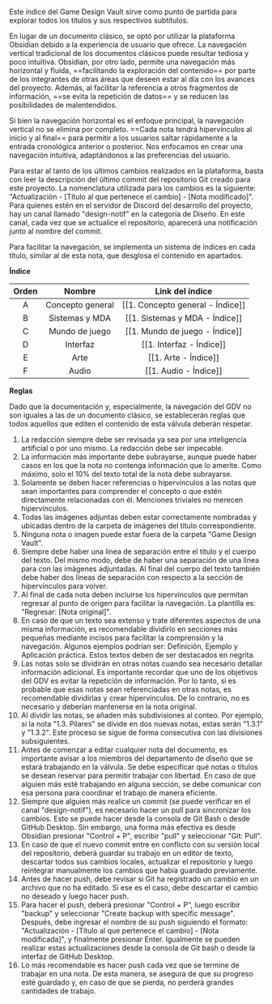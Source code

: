 
Este índice del Game Design Vault sirve como punto de partida para explorar todos los títulos  y sus respectivos subtítulos.

En lugar de un documento clásico, se optó por utilizar la plataforma Obsidian debido a la experiencia de usuario que ofrece. La navegación vertical tradicional de los documentos clásicos puede resultar tediosa y poco intuitiva. Obsidian, por otro lado, permite una navegación más horizontal y fluida, ==facilitando la exploración del contenido== por parte de los integrantes de otras áreas que deseen estar al día con los avances del proyecto. Además, al facilitar la referencia a otros fragmentos de información, ==se evita la repetición de datos== y se reducen las posibilidades de malentendidos.

Si bien la navegación horizontal es el enfoque principal, la navegación vertical no se elimina por completo. ==Cada nota tendrá hipervínculos al inicio y al final== para permitir a los usuarios saltar rápidamente a la entrada cronológica anterior o posterior. Nos enfocamos en crear una navegación intuitiva, adaptándonos a las preferencias del usuario.

Para estar al tanto de los últimos cambios realizados en la plataforma, basta con leer la descripción del último commit del repositorio Git creado para este proyecto. La nomenclatura utilizada para los cambios es la siguiente: "Actualización - [Título al que pertenece el cambio] - [Nota modificado]". Para quienes estén en el servidor de Discord del desarrollo del proyecto, hay un canal llamado "design-notif" en la categoría de Diseño. En este canal, cada vez que se actualice el repositorio, aparecerá una notificación junto al nombre del commit.

Para facilitar la navegación, se implementa un sistema de índices en cada título, similar al de esta nota, que desglosa el contenido en apartados.

**Índice**

| Orden |      Nombre      |         Link del índice          |
| :---: | :--------------: | :------------------------------: |
|   A   | Concepto general | [[1. Concepto general - Índice]] |
|   B   |  Sistemas y MDA  |  [[1. Sistemas y MDA - Índice]]  |
|   C   |  Mundo de juego  |  [[1. Mundo de juego - Índice]]  |
|   D   |     Interfaz     |     [[1. Interfaz - Índice]]     |
|   E   |       Arte       |       [[1. Arte - Índice]]       |
|   F   |      Audio       |      [[1. Audio - Índice]]       |

**Reglas**

Dado que la documentación y, especialmente, la navegación del GDV no son iguales a las de un documento clásico, se establecerán reglas que todos aquellos que editen el contenido de esta válvula deberán respetar.

1. La redacción siempre debe ser revisada ya sea por una inteligencia artificial o por uno mismo. La redacción debe ser impecable.
2. La información más importante debe subrayarse, aunque puede haber casos en los que la nota no contenga información que lo amerite. Como máximo, solo el 10% del texto total de la nota debe subrayarse.
3. Solamente se deben hacer referencias o hipervínculos a las notas que sean importantes para comprender el concepto o que estén directamente relacionadas con él. Menciones triviales no merecen hipervínculos.
4. Todas las imágenes adjuntas deben estar correctamente nombradas y ubicadas dentro de la carpeta de imágenes del título correspondiente.
5. Ninguna nota o imagen puede estar fuera de la carpeta "Game Design Vault".
6. Siempre debe haber una línea de separación entre el título y el cuerpo del texto. Del mismo modo, debe de haber una separación de una línea para con las imágenes adjuntadas. Al final del cuerpo del texto también debe haber dos líneas de separación con respecto a la sección de hipervínculos para volver.
7. Al final de cada nota deben incluirse los hipervínculos que permitan regresar al punto de origen para facilitar la navegación. La plantilla es: "Regresar: [Nota original]".
8. En caso de que un texto sea extenso y trate diferentes aspectos de una misma información, es recomendable dividirlo en secciones más pequeñas mediante incisos para facilitar la comprensión y la navegación. Algunos ejemplos podrían ser: Definición, Ejemplo y Aplicación práctica. Estos textos deben de ser destacados en negrita.
9. Las notas solo se dividirán en otras notas cuando sea necesario detallar información adicional. Es importante recordar que uno de los objetivos del GDV es evitar la repetición de información. Por lo tanto, si es probable que esas notas sean referenciadas en otras notas, es recomendable dividirlas y crear hipervínculos. De lo contrario, no es necesario y deberían mantenerse en la nota original.
10. Al dividir las notas, se añaden más subdivisiones al conteo. Por ejemplo, si la nota "1.3. Pilares" se divide en dos nuevas notas, estas serán "1.3.1" y "1.3.2". Este proceso se sigue de forma consecutiva con las divisiones subsiguientes.
11. Antes de comenzar a editar cualquier nota del documento, es importante avisar a los miembros del departamento de diseño que se estará trabajando en la válvula. Se debe especificar qué notas o títulos se desean reservar para permitir trabajar con libertad. En caso de que alguien más esté trabajando en alguna sección, se debe comunicar con esa persona para coordinar el trabajo de manera eficiente.
12. Siempre que alguien más realice un commit (se puede verificar en el canal "design-notif"), es necesario hacer un pull para sincronizar los cambios. Esto se puede hacer desde la consola de Git Bash o desde GitHub Desktop. Sin embargo, una forma más efectiva es desde Obsidian presionar "Control + P", escribir "pull" y seleccionar "Git: Pull".
13. En caso de que el nuevo commit entre en conflicto con su versión local del repositorio, deberá guardar su trabajo en un editor de texto, descartar todos sus cambios locales, actualizar el repositorio y luego reintegrar manualmente los cambios que había guardado previamente.
14. Antes de hacer push, debe revisar si Git ha registrado un cambio en un archivo que no ha editado. Si ese es el caso, debe descartar el cambio no deseado y luego hacer push.
15. Para hacer el push, deberá presionar "Control + P", luego escribir "backup" y seleccionar "Create backup with specific message". Después, debe ingresar el nombre de su push siguiendo el formato: "Actualización - [Título al que pertenece el cambio] - [Nota modificada]", y finalmente presionar Enter. Igualmente se pueden realizar estas actualizaciones desde la consola de Git bash o desde la interfaz de GitHub Desktop.
16. Lo más recomendable es hacer push cada vez que se termine de trabajar en una nota. De esta manera, se asegura de que su progreso esté guardado y, en caso de que se pierda, no perderá grandes cantidades de trabajo.


